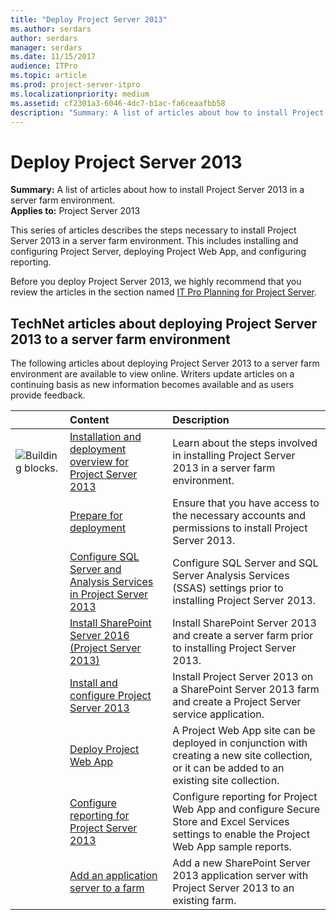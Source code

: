 ```yaml
---
title: "Deploy Project Server 2013"
ms.author: serdars
author: serdars
manager: serdars
ms.date: 11/15/2017
audience: ITPro
ms.topic: article
ms.prod: project-server-itpro
ms.localizationpriority: medium
ms.assetid: cf2301a3-6046-4dc7-b1ac-fa6ceaafbb58
description: "Summary: A list of articles about how to install Project Server 2013 in a server farm environment."
---
```


# Deploy Project Server 2013
 
 **Summary:** A list of articles about how to install Project Server 2013 in a server farm environment.<br/>
**Applies to:** Project Server 2013
  
This series of articles describes the steps necessary to install Project Server 2013 in a server farm environment. This includes installing and configuring Project Server, deploying Project Web App, and configuring reporting.
  
Before you deploy Project Server 2013, we highly recommend that you review the articles in the section named [IT Pro Planning for Project Server](it-pro-planning-for-project-server-2016.md).
  
## TechNet articles about deploying Project Server 2013 to a server farm environment

The following articles about deploying Project Server 2013 to a server farm environment are available to view online. Writers update articles on a continuing basis as new information becomes available and as users provide feedback.
  
||**Content**|**Description**|
|:-----|:-----|:-----|
|![Building blocks.](images/mod_icon_buildingblock_M.png)|[Installation and deployment overview for Project Server 2013](installation-and-deployment-overview-for-project-server-2013.md) <br/> |Learn about the steps involved in installing Project Server 2013 in a server farm environment.  <br/> |
||[Prepare for deployment](./prepare-for-a-deployment-of-project-server-2013.md) <br/> |Ensure that you have access to the necessary accounts and permissions to install Project Server 2013.  <br/> |
||[Configure SQL Server and Analysis Services in Project Server 2013](configure-sql-server-and-analysis-services-in-project-server-2013-0.md) <br/> |Configure SQL Server and SQL Server Analysis Services (SSAS) settings prior to installing Project Server 2013.  <br/> |
||[Install SharePoint Server 2016 (Project Server 2013)](install-sharepoint-server-2013-project-server-2013.md) <br/> |Install SharePoint Server 2013 and create a server farm prior to installing Project Server 2013.  <br/> |
||[Install and configure Project Server 2013](install-and-configure-project-server-2013.md) <br/> |Install Project Server 2013 on a SharePoint Server 2013 farm and create a Project Server service application.  <br/> |
||[Deploy Project Web App](deploy-project-web-app-0.md) <br/> |A Project Web App site can be deployed in conjunction with creating a new site collection, or it can be added to an existing site collection.  <br/> |
||[Configure reporting for Project Server 2013](./configure-reporting-for-project-web-app-project-server-2013.md) <br/> |Configure reporting for Project Web App and configure Secure Store and Excel Services settings to enable the Project Web App sample reports.  <br/> |
||[Add an application server to a farm](./add-an-application-server-to-a-farm-in-project-server-2013.md) <br/> |Add a new SharePoint Server 2013 application server with Project Server 2013 to an existing farm.  <br/> |
